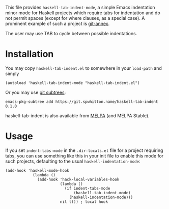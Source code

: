 This file provides `haskell-tab-indent-mode`, a simple Emacs
indentation minor mode for Haskell projects which require tabs for
indentation and do not permit spaces (except for where clauses, as a
special case).  A prominent example of such a project is
[git-annex][].

The user may use TAB to cycle between possible indentations.

# Installation

You may copy `haskell-tab-indent.el` to somewhere in your `load-path`
and simply

    (autoload 'haskell-tab-indent-mode "haskell-tab-indent.el")

Or you may use [git subtrees][]:

    emacs-pkg-subtree add https://git.spwhitton.name/haskell-tab-indent 0.1.0

[git subtrees]: https://spwhitton.name/blog/entry/emacs-pkg-subtree/

haskell-tab-indent is also available from [MELPA][] (and MELPA Stable).

[MELPA]: http://melpa.org/

# Usage

If you set `indent-tabs-mode` in the `.dir-locals.el` file for a
project requiring tabs, you can use something like this in your init
file to enable this mode for such projects, defaulting to the usual
`haskell-indentation-mode`:

    (add-hook 'haskell-mode-hook
                (lambda ()
                  (add-hook 'hack-local-variables-hook
                            (lambda ()
                              (if indent-tabs-mode
                                  (haskell-tab-indent-mode)
                                (haskell-indentation-mode)))
                            nil t))) ; local hook

[git-annex]: https://git-annex.branchable.com/coding_style/

